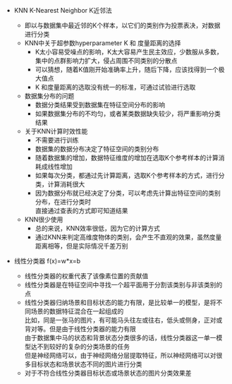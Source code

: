 - KNN K-Nearest Neighbor K近邻法    
  - 即以与数据集中最近邻的K个样本，以它们的类别作为投票表决，对数据进行分类  
  - KNN中关于超参数hyperparameter K 和 度量距离的选择  
    - K太小容易受噪点的影响，K太大容易产生民主效应，少数服从多数，集中的点群影响力扩大，侵占周围不同类别的分散点  
    - 可以猜想，随着K值刚开始准确率上升，随后下降，应该找得到一个极大值点  
    - K 和度量距离的选取没有统一的标准，可通过试验进行选取  
  - 数据集分布的问题  
    - 数据分类结果受到数据集在特征空间分布的影响  
    - 如果数据集分布的不均匀，或者某类数据缺失较少，将严重影响分类结果    
  - 关于KNN计算时效性能  
    - 不需要进行训练  
    - 数据集的数据分布决定了特征空间的类别分布  
    - 随着数据集的增加，数据特征维度的增加在选取K个参考样本的计算消耗成线性增加  
    - 如果每次分类，都通过先计算距离，选取K个参考样本的方式，进行分类，计算消耗很大  
    - 因为数据分布就已经决定了分类，可以考虑先计算出特征空间的类别分布，在进行分类时  
      直接通过查表的方式即可知道结果  
  - KNN很少使用  
    - 总的来说，KNN效率很低，因为它的计算方式  
    - 通过KNN来判定高维度物体的类别，会产生不直观的效果，虽然度量距离相等，但是实际情况千差万别    
    
- 线性分类器 f(x)=w*x=b  
  - 线性分类器的权重代表了该像素位置的贡献值  
  - 线性分类器是在特征空间中寻找一个超平面用于分割该类别与非该类别的点  
  - 线性分类器归纳场景和目标状态的能力有限，是比较单一的模型，是将不同场景的数据特征混合在一起组成的  
    比如，同是一张马的图片，有可能马头往左或往右，低头或侧身，正对或背对等。但是由于线性分类器的能力有限  
    由于数据集中马的状态和背景状态分类很多的话，线性分类器这一单一模型达不到较好的复杂的分类场景的任务  
    但是神经网络可以，由于神经网络分层提取特征，所以神经网络可以对很多目标状态和场景状态不同的图片进行分类  
  - 对于不符合线性分类器目标状态或场景状态的图片分类效果差  
